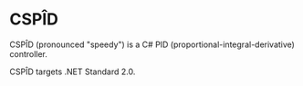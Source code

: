 # CSPÎD

CSPÎD (pronounced "speedy") is a C# PID (proportional-integral-derivative) controller.

CSPÎD targets .NET Standard 2.0.
